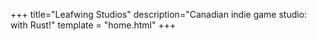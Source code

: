 +++
title="Leafwing Studios"
description="Canadian indie game studio: with Rust!"
template = "home.html"
+++


